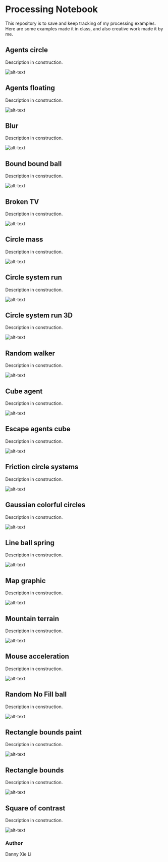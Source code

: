 # Processing Notebook
This repository is to save and keep tracking of my processing examples. Here are some examples made it in class, and also creative work made it by me. 

## Agents circle
Description in construction. 

![alt-text](https://github.com/dnnxl/Processing-Notebook/blob/master/Images/Agents%20circle.gif)

## Agents floating
Description in construction. 

![alt-text](https://github.com/dnnxl/Processing-Notes/blob/master/Images/Agents%20floating.gif)

## Blur
Description in construction. 

![alt-text](https://github.com/dnnxl/Processing-Notes/blob/master/Images/Blur.gif)

## Bound bound ball
Description in construction. 

![alt-text](https://github.com/dnnxl/Processing-Notes/blob/master/Images/Bound%20bound%20ball.gif)

## Broken TV
Description in construction.

![alt-text](https://github.com/dnnxl/Processing-Notes/blob/master/Images/Broken%20TV.gif)

## Circle mass
Description in construction. 

![alt-text](https://github.com/dnnxl/Processing-Notebook/blob/master/Images/Circle%20mass.gif)

## Circle system run
Description in construction. 

![alt-text](https://github.com/dnnxl/Processing-Notes/blob/master/Images/Circle%20system%20run.gif)

## Circle system run 3D
Description in construction. 

![alt-text](https://github.com/dnnxl/Processing-Notes/blob/master/Images/Circle%20run%20system%203D.gif)

## Random walker
Description in construction. 

![alt-text](https://github.com/dnnxl/Processing-Notebook/blob/master/Images/Random%20walker.gif)

## Cube agent	
Description in construction. 

![alt-text](https://github.com/dnnxl/Processing-Notebook/blob/master/Images/Cube%20agent.gif)

## Escape agents cube
Description in construction. 

![alt-text](https://github.com/dnnxl/Processing-Notebook/blob/master/Images/Escape%20agents%20cube.gif)

## Friction circle systems
Description in construction. 

![alt-text](https://github.com/dnnxl/Processing-Notebook/blob/master/Images/Friction%20circle%20system.gif)


## Gaussian colorful circles
Description in construction. 

![alt-text](https://github.com/dnnxl/Processing-Notebook/blob/master/Images/Gaussian%20colorful%20circles.gif)

## Line ball spring
Description in construction. 

![alt-text](https://github.com/dnnxl/Processing-Notebook/blob/master/Images/Line%20ball%20spring.gif)

## Map graphic
Description in construction. 

![alt-text](https://github.com/dnnxl/Processing-Notebook/blob/master/Images/Map%20graphic.gif)

## Mountain terrain
Description in construction. 

![alt-text](https://github.com/dnnxl/Processing-Notebook/blob/master/Images/Mountain%20terrain.gif)

## Mouse acceleration
Description in construction. 

![alt-text](https://github.com/dnnxl/Processing-Notebook/blob/master/Images/Mouse%20acceleration.gif)

## Random No Fill ball
Description in construction.

![alt-text](https://github.com/dnnxl/Processing-Notebook/blob/master/Images/Random%20No%20Fill%20ball.gif)

## Rectangle bounds paint
Description in construction. 

![alt-text](https://github.com/dnnxl/Processing-Notebook/blob/master/Images/Rectangle%20bounds%20paint.gif)

## Rectangle bounds
Description in construction. 

![alt-text](https://github.com/dnnxl/Processing-Notebook/blob/master/Images/Rectangle%20bounds.gif)

## Square of contrast
Description in construction. 

![alt-text](https://github.com/dnnxl/Processing-Notebook/blob/master/Images/Square%20of%20contrast.gif)


### Author
Danny Xie Li
